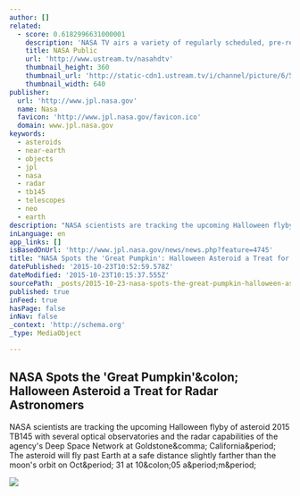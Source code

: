 ```yaml
---
author: []
related:
  - score: 0.6182996631000001
    description: 'NASA TV airs a variety of regularly scheduled, pre-recorded educational and public relations programming 24 hours a day on its various channels.'
    title: NASA Public
    url: 'http://www.ustream.tv/nasahdtv'
    thumbnail_height: 360
    thumbnail_url: 'http://static-cdn1.ustream.tv/i/channel/picture/6/5/4/0/6540154/6540154_nasatv_public_hr_1330361732,640x360,r:1.jpg'
    thumbnail_width: 640
publisher:
  url: 'http://www.jpl.nasa.gov'
  name: Nasa
  favicon: 'http://www.jpl.nasa.gov/favicon.ico'
  domain: www.jpl.nasa.gov
keywords:
  - asteroids
  - near-earth
  - objects
  - jpl
  - nasa
  - radar
  - tb145
  - telescopes
  - neo
  - earth
description: "NASA scientists are tracking the upcoming Halloween flyby of asteroid 2015 TB145 with several optical observatories and the radar capabilities of the agency's Deep Space Network at Goldstone, California. The asteroid will fly past Earth at a safe distance slightly farther than the moon's orbit on Oct. 31 at 10:05 a.m."
inLanguage: en
app_links: []
isBasedOnUrl: 'http://www.jpl.nasa.gov/news/news.php?feature=4745'
title: "NASA Spots the 'Great Pumpkin': Halloween Asteroid a Treat for Radar Astronomers"
datePublished: '2015-10-23T10:52:59.578Z'
dateModified: '2015-10-23T10:15:37.555Z'
sourcePath: _posts/2015-10-23-nasa-spots-the-great-pumpkin-halloween-asteroid-a-treat-f.md
published: true
inFeed: true
hasPage: false
inNav: false
_context: 'http://schema.org'
_type: MediaObject

---
```

<article style=""><h1>NASA Spots the 'Great Pumpkin'&amp;colon; Halloween Asteroid a Treat for Radar Astronomers</h1><p>NASA scientists are tracking the upcoming Halloween flyby of asteroid 2015 TB145 with several optical observatories and the radar capabilities of the agency's Deep Space Network at Goldstone&amp;comma; California&amp;period; The asteroid will fly past Earth at a safe distance slightly farther than the moon's orbit on Oct&amp;period; 31 at 10&amp;colon;05 a&amp;period;m&amp;period;</p><img src="http://www.jpl.nasa.gov/images/asteroid/20151021/asteroid20151021-16.jpg" /></article>